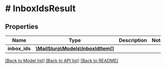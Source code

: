 # # InboxIdsResult

## Properties

Name | Type | Description | Notes
------------ | ------------- | ------------- | -------------
**inbox_ids** | [**\MailSlurp\Models\InboxIdItem[]**](InboxIdItem) |  | 

[[Back to Model list]](../../README#documentation-for-models) [[Back to API list]](../../README#documentation-for-api-endpoints) [[Back to README]](../../README)


